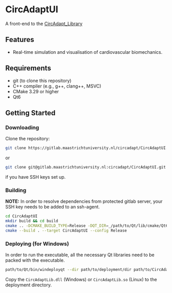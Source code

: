 # CircAdaptUI

A front-end to the [CircAdapt_Library](https://gitlab.maastrichtuniversity.nl/circadapt/CircAdapt_Library)

## Features

- Real-time simulation and visualisation of cardiovascular biomechanics.

## Requirements

- git (to clone this repository)
- C++ compiler (e.g., g++, clang++, MSVC)
- CMake 3.29 or higher
- Qt6

## Getting Started

### Downloading

Clone the repository:

```sh
git clone https://gitlab.maastrichtuniversity.nl/circadapt/CircAdaptUI.git
```
or 
```sh
git clone git@gitlab.maastrichtuniversity.nl:circadapt/CircAdaptUI.git
```
if you have SSH keys set up.

### Building
**NOTE:** In order to resolve dependencies from protected gitlab server, your SSH key needs to be added to an ssh-agent.
```sh
cd CircAdaptUI
mkdir build && cd build
cmake .. -DCMAKE_BUILD_TYPE=Release -DQT_DIR=_/path/to/Qt/lib/cmake/Qt6_ -DCMAKE_PREFIX_PATH=_/path/to/Qt/lib/cmake_
cmake --build . --target CircAdaptUI --config Release
```

### Deploying (for Windows)
In order to run the executable, all the necessary Qt libraries need to be packed with the executable.

~~~sh
path/to/Qt/bin/windeployqt --dir path/to/deployment/dir path/to/CircAdaptUI.exe
~~~

Copy the `CircAdaptLib.dll` (Windows) or `CircAdaptLib.so` (Linux) to the deployment directory.

